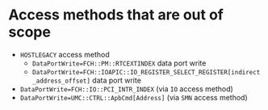 # Access methods that are out of scope

* `HOSTLEGACY` access method
  * `DataPortWrite=FCH::PM::RTCEXTINDEX` data port write
  * `DataPortWrite=FCH::IOAPIC::IO_REGISTER_SELECT_REGISTER[indirect_address_offset]` data port write
* `DataPortWrite=FCH::IO::PCI_INTR_INDEX` (via `IO` access method)
* `DataPortWrite=UMC::CTRL::ApbCmd[Address]` (via `SMN` access method)
